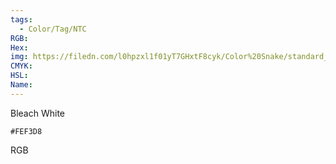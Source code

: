 ```yaml
---
tags:
  - Color/Tag/NTC
RGB:
Hex:
img: https://filedn.com/l0hpzxl1f01yT7GHxtF8cyk/Color%20Snake/standard_csv_to_svg/%23/FEF3D8.svg
CMYK:
HSL:
Name:
---
```

Bleach White
```palette
#FEF3D8
```
RGB
